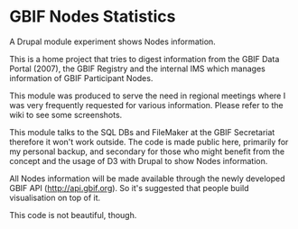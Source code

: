 GBIF Nodes Statistics
==========

A Drupal module experiment shows Nodes information.

This is a home project that tries to digest information from the GBIF Data Portal (2007), the GBIF Registry and the internal IMS which manages information of GBIF Participant Nodes.

This module was produced to serve the need in regional meetings where I was very frequently requested for various information. Please refer to the wiki to see some screenshots.

This module talks to the SQL DBs and FileMaker at the GBIF Secretariat therefore it won't work outside. The code is made public here, primarily for my personal backup, and secondary for those who might benefit from the concept and the usage of D3 with Drupal to show Nodes information.

All Nodes information will be made available through the newly developed GBIF API (http://api.gbif.org). So it's suggested that people build visualisation on top of it.

This code is not beautiful, though.